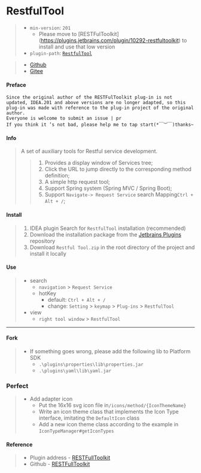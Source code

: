 # RestfulTool

> - `min-version`: `201`
>   * Please move to [RESTFulToolkit] (https://plugins.jetbrains.com/plugin/10292-restfultoolkit) to install and use that low version
> - `plugin-path`: [`RestfulTool`](https://plugins.jetbrains.com/plugin/14280-restfultool)

> + [Github](https://github.com/ZhangYuanSheng1217/RestfulTool)
> + [Gitee](https://gitee.com/zys981029/RestfulTool)

#### Preface
    Since the original author of the RESTFulToolkit plug-in is not updated, IDEA.201 and above versions are no longer adapted, so this plug-in was made with reference to the plug-in project of the original author.
    Everyone is welcome to submit an issue | pr
    If you think it ’s not bad, please help me to tap start(*￣︶￣)thanks~

#### Info
> A set of auxiliary tools for Restful service development.
>> 1. Provides a display window of Services tree;
>> 2. Click the URL to jump directly to the corresponding method definition;
>> 3. A simple http request tool;
>> 4. Support Spring system (Spring MVC / Spring Boot);
>> 5. Support `Navigate-> Request Service` search Mapping` Ctrl + Alt + / `;

#### Install
> 1. IDEA plugin Search for `RestfulTool` installation (recommended)
> 2. Download the installation package from the [Jetbrains Plugins](https://plugins.jetbrains.com/plugin/14280-restfultool/versions) repository
> 3. Download `Restful Tool.zip` in the root directory of the project and install it locally

#### Use
> * search
>   - `navigation` > `Request Service`
>   - hotKey
>       - default: `Ctrl + Alt + /`
>       - change: `Setting` > `keymap` > `Plug-ins` > `RestfulTool`
> * view
>   - `right tool window` > `RestfulTool`

****
#### Fork
> - If something goes wrong, please add the following lib to Platform SDK
>   - `.\plugins\properties\lib\properties.jar`
>   - `.\plugins\yaml\lib\yaml.jar`

### Perfect
> - Add adapter icon
>   - Put the 16x16 svg icon file in`/icons/method/{IconThemeName}`
>   - Write an icon theme class that implements the Icon Type interface, imitating the `DefaultIcon` class
>   - Add a new icon theme class according to the example in `IconTypeManager#getIconTypes`

#### Reference
> + Plugin address - [RESTFullToolkit](https://plugins.jetbrains.com/plugin/10292-restfultoolkit/)
> + Github - [RESTFullToolkit](https://github.com/mrmanzhaow/RestfulToolkit)
